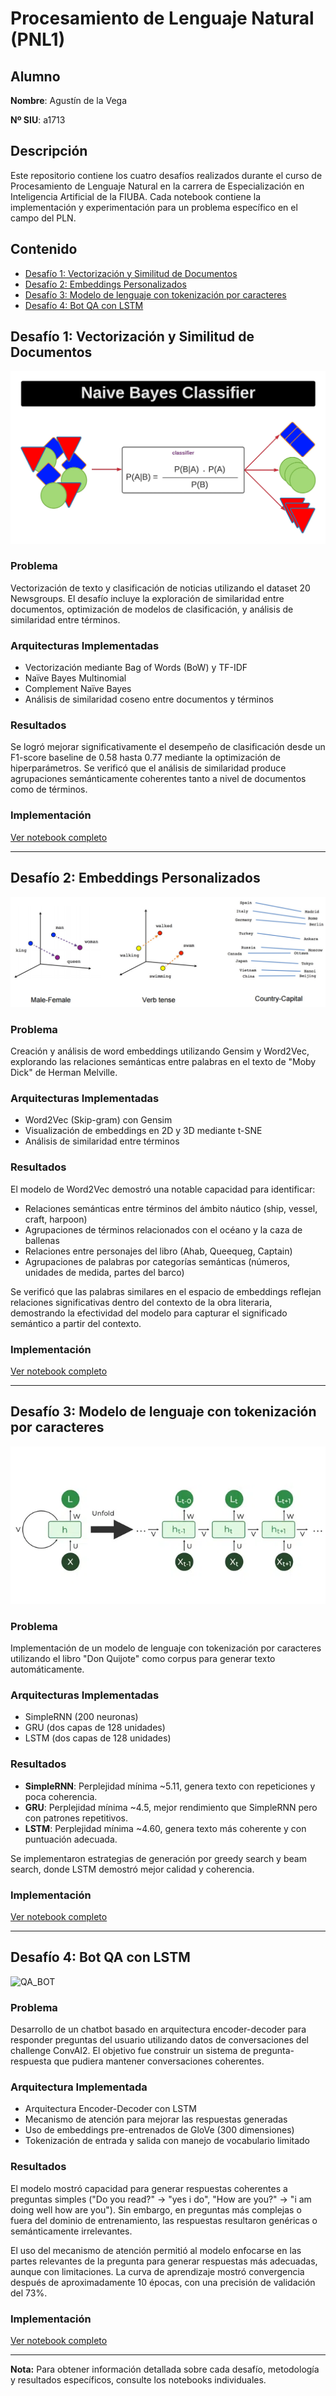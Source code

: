 # Procesamiento de Lenguaje Natural (PNL1)

## Alumno

**Nombre**: Agustín de la Vega

**Nº SIU**: a1713

## Descripción

Este repositorio contiene los cuatro desafíos realizados durante el curso de Procesamiento de Lenguaje Natural en la carrera de Especialización en Inteligencia Artificial de la FIUBA. Cada notebook contiene la implementación y experimentación para un problema específico en el campo del PLN.

## Contenido

- [Desafío 1: Vectorización y Similitud de Documentos](#desafío-1-vectorización-y-similitud-de-documentos)
- [Desafío 2: Embeddings Personalizados](#desafío-2-embeddings-personalizados)
- [Desafío 3: Modelo de lenguaje con tokenización por caracteres](#desafío-3-modelo-de-lenguaje-con-tokenización-por-caracteres)
- [Desafío 4: Bot QA con LSTM](#desafío-4-bot-qa-con-lstm)

## Desafío 1: Vectorización y Similitud de Documentos

![Naive Bayes Classifier](/images/naive_bayes.png)

### Problema

Vectorización de texto y clasificación de noticias utilizando el dataset 20 Newsgroups. El desafío incluye la exploración de similaridad entre documentos, optimización de modelos de clasificación, y análisis de similaridad entre términos.

### Arquitecturas Implementadas

- Vectorización mediante Bag of Words (BoW) y TF-IDF
- Naïve Bayes Multinomial
- Complement Naïve Bayes
- Análisis de similaridad coseno entre documentos y términos

### Resultados

Se logró mejorar significativamente el desempeño de clasificación desde un F1-score baseline de 0.58 hasta 0.77 mediante la optimización de hiperparámetros. Se verificó que el análisis de similaridad produce agrupaciones semánticamente coherentes tanto a nivel de documentos como de términos.

### Implementación

[Ver notebook completo](desafio_1/desafio_1.ipynb)

---

## Desafío 2: Embeddings Personalizados

![Word2Vec](/images/word2vec.jpeg)

### Problema

Creación y análisis de word embeddings utilizando Gensim y Word2Vec, explorando las relaciones semánticas entre palabras en el texto de "Moby Dick" de Herman Melville.

### Arquitecturas Implementadas

- Word2Vec (Skip-gram) con Gensim
- Visualización de embeddings en 2D y 3D mediante t-SNE
- Análisis de similaridad entre términos

### Resultados

El modelo de Word2Vec demostró una notable capacidad para identificar:

- Relaciones semánticas entre términos del ámbito náutico (ship, vessel, craft, harpoon)
- Agrupaciones de términos relacionados con el océano y la caza de ballenas
- Relaciones entre personajes del libro (Ahab, Queequeg, Captain)
- Agrupaciones de palabras por categorías semánticas (números, unidades de medida, partes del barco)

Se verificó que las palabras similares en el espacio de embeddings reflejan relaciones significativas dentro del contexto de la obra literaria, demostrando la efectividad del modelo para capturar el significado semántico a partir del contexto.

### Implementación

[Ver notebook completo](desafio_2/desafio_2.ipynb)

---

## Desafío 3: Modelo de lenguaje con tokenización por caracteres

![RNN](/images/rnn.jpg)


### Problema

Implementación de un modelo de lenguaje con tokenización por caracteres utilizando el libro "Don Quijote" como corpus para generar texto automáticamente.

### Arquitecturas Implementadas

- SimpleRNN (200 neuronas)
- GRU (dos capas de 128 unidades)
- LSTM (dos capas de 128 unidades)

### Resultados

- **SimpleRNN**: Perplejidad mínima ~5.11, genera texto con repeticiones y poca coherencia.
- **GRU**: Perplejidad mínima ~4.5, mejor rendimiento que SimpleRNN pero con patrones repetitivos.
- **LSTM**: Perplejidad mínima ~4.60, genera texto más coherente y con puntuación adecuada.

Se implementaron estrategias de generación por greedy search y beam search, donde LSTM demostró mejor calidad y coherencia.

### Implementación

[Ver notebook completo](desafio_3/desafio_3.ipynb)

---

## Desafío 4: Bot QA con LSTM

![QA_BOT](/images/QA_BOT.jpg)

### Problema

Desarrollo de un chatbot basado en arquitectura encoder-decoder para responder preguntas del usuario utilizando datos de conversaciones del challenge ConvAI2. El objetivo fue construir un sistema de pregunta-respuesta que pudiera mantener conversaciones coherentes.

### Arquitectura Implementada

- Arquitectura Encoder-Decoder con LSTM
- Mecanismo de atención para mejorar las respuestas generadas
- Uso de embeddings pre-entrenados de GloVe (300 dimensiones)
- Tokenización de entrada y salida con manejo de vocabulario limitado

### Resultados

El modelo mostró capacidad para generar respuestas coherentes a preguntas simples ("Do you read?" → "yes i do", "How are you?" → "i am doing well how are you"). Sin embargo, en preguntas más complejas o fuera del dominio de entrenamiento, las respuestas resultaron genéricas o semánticamente irrelevantes.

El uso del mecanismo de atención permitió al modelo enfocarse en las partes relevantes de la pregunta para generar respuestas más adecuadas, aunque con limitaciones. La curva de aprendizaje mostró convergencia después de aproximadamente 10 épocas, con una precisión de validación del 73%.

### Implementación

[Ver notebook completo](desafio_4/desafio_4.ipynb)

---

**Nota:** Para obtener información detallada sobre cada desafío, metodología y resultados específicos, consulte los notebooks individuales.
